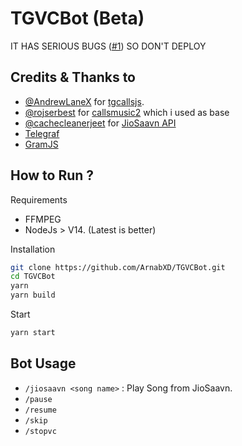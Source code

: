 # TGVCBot (Beta)

IT HAS SERIOUS BUGS ([#1](/../../issues/1)) SO DON'T DEPLOY

## Credits & Thanks to
- [@AndrewLaneX](https://github.com/AndrewLaneX) for [tgcallsjs](https://github.com/tgcallsjs/tgcalls).
- [@rojserbest](https://github.com/rojserbest) for [callsmusic2](https://github.com/callsmusic/callsmusic2) which i used as base
- [@cachecleanerjeet](https://github.com/cachecleanerjeet) for [JioSaavn API](https://github.com/cachecleanerjeet/JiosaavnAPI)
- [Telegraf](https://github.com/telegraf/telegraf/)
- [GramJS](https://github.com/gram-js/gramjs/)

## How to Run ?

Requirements

- FFMPEG
- NodeJs > V14. (Latest is better)

Installation
 
```bash
git clone https://github.com/ArnabXD/TGVCBot.git
cd TGVCBot
yarn
yarn build
```

Start

```bash
yarn start
```

## Bot Usage

- `/jiosaavn <song name>` : Play Song from JioSaavn.
- `/pause`
- `/resume`
- `/skip`
- `/stopvc`
